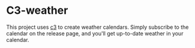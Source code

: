 # C3-weather

This project uses [c3](https://github.com/beyarkay/c3) to create weather
calendars. Simply subscribe to the calendar on the release page, and you'll get
up-to-date weather in your calendar.
